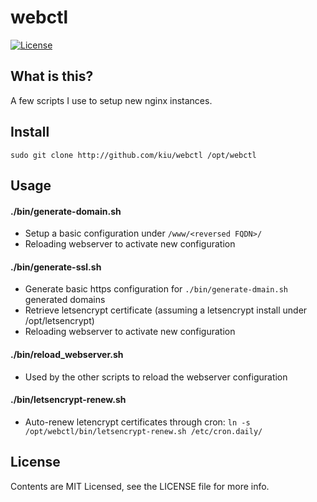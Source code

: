 webctl
===================
[![License](http://img.shields.io/badge/license-MIT-brightgreen.svg?style=flat-square)](https://tldrlegal.com/license/mit-license)

What is this?
-------------
A few scripts I use to setup new nginx instances.

Install
------------------
`sudo git clone http://github.com/kiu/webctl /opt/webctl`

Usage
------------------

#### ./bin/generate-domain.sh <FQDN>
* Setup a basic configuration under `/www/<reversed FQDN>/`
* Reloading webserver to activate new configuration

#### ./bin/generate-ssl.sh <FQDN>
* Generate basic https configuration for `./bin/generate-dmain.sh` generated domains
* Retrieve letsencrypt certificate (assuming a letsencrypt install under /opt/letsencrypt)
* Reloading webserver to activate new configuration

#### ./bin/reload_webserver.sh
* Used by the other scripts to reload the webserver configuration

#### ./bin/letsencrypt-renew.sh
* Auto-renew letencrypt certificates through cron: `ln -s /opt/webctl/bin/letsencrypt-renew.sh /etc/cron.daily/`

License
------------------

Contents are MIT Licensed, see the LICENSE file for more info.
